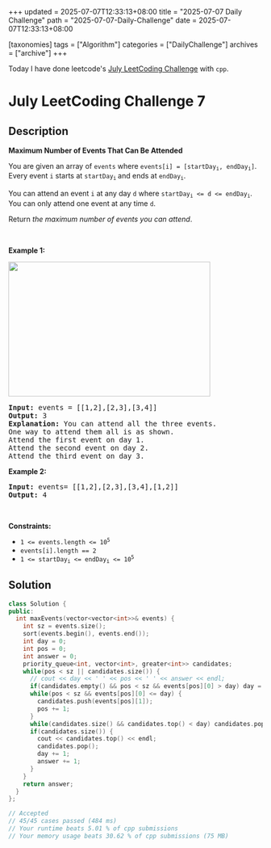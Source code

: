 +++
updated = 2025-07-07T12:33:13+08:00
title = "2025-07-07 Daily Challenge"
path = "2025-07-07-Daily-Challenge"
date = 2025-07-07T12:33:13+08:00

[taxonomies]
tags = ["Algorithm"]
categories = ["DailyChallenge"]
archives = ["archive"]
+++

Today I have done leetcode's [July LeetCoding Challenge](https://leetcode.com/problems/maximum-number-of-events-that-can-be-attended/) with `cpp`.

<!-- more -->

# July LeetCoding Challenge 7

## Description

**Maximum Number of Events That Can Be Attended**

<p>You are given an array of <code>events</code> where <code>events[i] = [startDay<sub>i</sub>, endDay<sub>i</sub>]</code>. Every event <code>i</code> starts at <code>startDay<sub>i</sub></code><sub> </sub>and ends at <code>endDay<sub>i</sub></code>.</p>

<p>You can attend an event <code>i</code> at any day <code>d</code> where <code>startDay<sub>i</sub> &lt;= d &lt;= endDay<sub>i</sub></code>. You can only attend one event at any time <code>d</code>.</p>

<p>Return <em>the maximum number of events you can attend</em>.</p>

<p>&nbsp;</p>
<p><strong class="example">Example 1:</strong></p>
<img alt="" style="width: 400px; height: 267px;" src="https://assets.leetcode.com/uploads/2020/02/05/e1.png">
<pre><strong>Input:</strong> events = [[1,2],[2,3],[3,4]]
<strong>Output:</strong> 3
<strong>Explanation:</strong> You can attend all the three events.
One way to attend them all is as shown.
Attend the first event on day 1.
Attend the second event on day 2.
Attend the third event on day 3.
</pre>

<p><strong class="example">Example 2:</strong></p>

<pre><strong>Input:</strong> events= [[1,2],[2,3],[3,4],[1,2]]
<strong>Output:</strong> 4
</pre>

<p>&nbsp;</p>
<p><strong>Constraints:</strong></p>

<ul>
	<li><code>1 &lt;= events.length &lt;= 10<sup>5</sup></code></li>
	<li><code>events[i].length == 2</code></li>
	<li><code>1 &lt;= startDay<sub>i</sub> &lt;= endDay<sub>i</sub> &lt;= 10<sup>5</sup></code></li>
</ul>


## Solution

``` cpp
class Solution {
public:
  int maxEvents(vector<vector<int>>& events) {
    int sz = events.size();
    sort(events.begin(), events.end());
    int day = 0;
    int pos = 0;
    int answer = 0;
    priority_queue<int, vector<int>, greater<int>> candidates;
    while(pos < sz || candidates.size()) {
      // cout << day << ' ' << pos << ' ' << answer << endl;
      if(candidates.empty() && pos < sz && events[pos][0] > day) day = events[pos][0];
      while(pos < sz && events[pos][0] <= day) {
        candidates.push(events[pos][1]);
        pos += 1;
      }
      while(candidates.size() && candidates.top() < day) candidates.pop();
      if(candidates.size()) {
        cout << candidates.top() << endl;
        candidates.pop();
        day += 1;
        answer += 1;
      }
    }
    return answer;
  }
};

// Accepted
// 45/45 cases passed (484 ms)
// Your runtime beats 5.01 % of cpp submissions
// Your memory usage beats 30.62 % of cpp submissions (75 MB)
```
